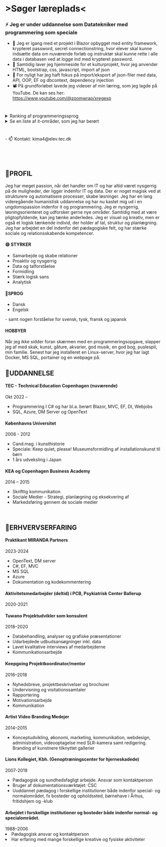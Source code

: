 # >Søger læreplads<
<h3>⚡ Jeg er under uddannelse som Datatekniker med programmering som speciale</h3>
<ul>
<li>🔭 Jeg er igang med et projekt i Blazor opbygget med entity framework, krypteret password, secret connectionstring, hvor elever skal kunne indsætte data om nuværende forløb og instruktør skal kunne rette i alle data i databasen ved at logge ind med krypteret password.</li>
<li>🎴 Samtidig laver jeg hjemmeside for et kulturprojekt, hvor jeg anvender HTML, bootstrap, css, javascript, import af json</li>
<li> 🌱 For nyligt har jeg haft fokus på import/eksport af json-filer med data, API, OOP, EF og dbcontext, dependency injection</li>
<li> 📽️ På grundforløbet lavede jeg videoer af min læring, som jeg lagde på YouTube. De kan ses her: <a href="https://www.youtube.com/@zoomwrap/xregexp">https://www.youtube.com/@zoomwrap/xregexp</a></li>
  </ul>
<h1></h1>
<details>
<summary>Ranking af programmeringssprog</summary>

| Rank | Sprog      |
|-----:|------------|
|     1| C#         |
|     2| MS SQL     |
|     3| HTML, CSS  |
|     4| JavaScript |
</details>

<details>
<summary>Se en liste af it-områder, som jeg har berørt</summary>

| Rank | Sprog                 |
|-----:|-----------------------|
|     1| Blazor                |
|     2| MVC                   |
|     3| Entity Framwork       |
|     4| Dependency Injection  |
|     5| Docker, Portainer     |
|     6| Linux                 |
|     7| OpenText, DM server   |
|     8| Azure Insights        |
|     9| Azure Secrets         |
|     10| Azure Webjobs        |

</details>
<h1></h1>
- 📫 Kontakt: kima4@elev.tec.dk
<h1></h1>

<br>
<h2>🪪PROFIL</h2>
Jeg har meget passion, når det handler 
om IT og har altid været nysgerrig på de 
muligheder, der ligger indenfor IT og data. 
Der er noget magisk ved at strukturere og 
automatisere processer, skabe løsninger. 
Jeg har en lang videregående humanistisk 
uddannelse og har nu kastet mig ud i en ungdomspassion indenfor it og programmering.
Jeg er nysgerrig, løsningsorienteret og udforsker gerne nye 
områder. Samtidig med at være 
pligtopfyldende, kan jeg tænke 
anderledes. Jeg er visuel og kreativ, men er 
også et logisk tænkende individ, der holder 
af tal, struktur og planlægning. 
Jeg har arbejdet en del indenfor det 
pædagogiske felt, og har stærke sociale 
og relationsskabende kompetencer. 

<h4>😄 STYRKER</h4>
<ul>
<li>Samarbejde og skabe relationer </li>
<li>Proaktiv og nysgerrig </li>
<li>Data og talforståelse </li>
<li>Formidling </li>
<li>Stærk logisk sans</li>
<li>Analytisk </li>
</ul>

<h4>🏡SPROG</h4>
<ul>
  <li>Dansk </li>
  <li>Engelsk </li>
</ul>
- samt nogen forståelse for svensk, tysk, fransk og japansk

<h4> HOBBYER</h4>
Når jeg ikke sidder foran skærmen med en programmeringsopgave, slapper jeg af med skak, kunst, gåture, akvarier, god musik, en god bog, puslespil, min familie. 
Senest har jeg installeret en Linux-server, hvor jeg har lagt Docker, MS SQL, portainer og en webpage på.

<br>
<h2>📘UDDANNELSE</h2>

<h4>TEC - Technical Education Copenhagen (nuværende)</h4> 
<div>Okt 2022 –</div> 
<ul>
  <li>Programmering I C# og har bl.a. berørt Blazor, MVC, EF, DI, Webjobs </li>
  <li>SQL, Azure, DM Server og OpenText </li>
</ul>


<h4>Københavns Universitet</h4> 
<div>2006 - 2012</div> 
<ul>
  <li>Cand.mag. i kunsthistorie </li>
  <li>Speciale: Keep quiet, please! Museumsformidling af installationskunst til børn  </li>
  <li>1 års udveksling i Japan </li>
</ul>

<h4>KEA og Copenhagen Business Academy</h4> 
<div>2014 – 2015</div> 
<ul>
  <li>Skriftlig kommunikation </li>
  <li>Sociale Medier - Strategi, planlægning og eksekvering af  </li>
  <li>Markedsføring gennem de sociale medier</li>
</ul>

 <br>
<h2>🥷ERHVERVSERFARING</h2> 
<h4>Praktikant MIRANDA Partners</h4>
<div>2023-2024</div>
<ul>
  <li>OpenText, DM server</li>
  <li>C#, EF, MVC</li>
  <li>MS SQL</li>
  <li>Azure</li>
    <li>Dokumentation og kodekommentering</li>
</ul>

<h4>Aktivitetsmedarbejder (deltid) i PCB, Psykiatrisk Center Ballerup </h4>
<div>2020-2021 </div> 

<h4>Tuwano Projektudvikler som konsulent</h4> 
<div>2018–2020 </div> 
<ul>
  <li>Databehandling, analyser og grafiske præsentationer  </li>
  <li>Udarbejdede udbudsansøgninger inkl. data </li>
  <li>Lavet kvalitative interviews af medarbejderne </li>
    <li>Kommunikationsarbejde </li>
</ul>

<h4>Keepgoing Projektkoordinator/mentor</h4>  
<div>2016–2018 </div> 
<ul>
  <li>Nyhedsbreve, projektbeskrivelser og brochurer  </li>
  <li>Undervisning og visitationssamtaler </li>
  <li>Rapportering  </li>
    <li>Motivationsarbejde  </li>
  <li>Kommunikation </li>
</ul>

<h4>Artist Video Branding Medejer</h4>  
<div>2014–2015</div> 
<ul>
  <li>Konceptudvikling, økonomi, marketing, kommunikation, webdesign, administration, videooptagelse med SLR-kamera samt redigering. Branding af kunstnere tilknyttet gallerier  </li>
</ul>

<h4>Lions Kollegiet, Kbh. (Genoptræningscenter for hjerneskadede)</h4>  
<div>2007-2019 </div> 
<ul>
  <li>Pædagogisk og sundhedsfagligt arbejde. Ansvar som 
kontaktperson </li>
  <li>Bruger af dokumentationsværktøjet: CSC</li>
  <li>Uuddannet pædagog i forskellige institutioner både indenfor special-  og normalområdet, fx bosteder og opholdssted, børnehave i Århus, fritidshjem og -klub </li>
</ul>

<h4>Arbejdet i forskellige institutioner og bosteder både indenfor normal- og specialområdet.</h4> 
<div>1988–2006 </div> 
  <li>Pædagogisk ansvar og kontaktperson </li>
  <li>Har erfaring med mange 
forskellige kreative og fysiske aktiviteter</li>
</ul>

